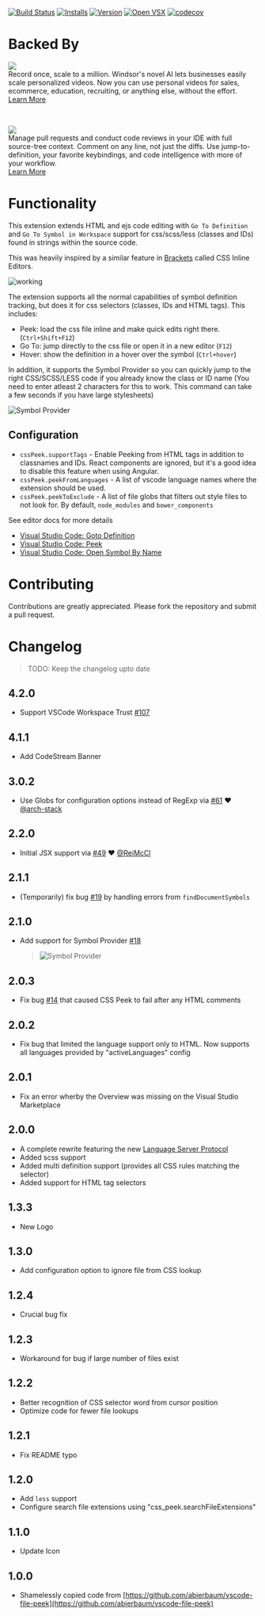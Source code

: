 [![Build Status](https://travis-ci.org/pranaygp/vscode-css-peek.svg?branch=master)](https://travis-ci.org/pranaygp/vscode-css-peek)
[![Installs](https://vsmarketplacebadge.apphb.com/installs-short/pranaygp.vscode-css-peek.svg)](https://marketplace.visualstudio.com/items?itemName=pranaygp.vscode-css-peek)
[![Version](https://vsmarketplacebadge.apphb.com/version/pranaygp.vscode-css-peek.svg)](https://marketplace.visualstudio.com/items?itemName=pranaygp.vscode-css-peek)
[![Open VSX](https://img.shields.io/badge/Open%20VSX-vscode--css--peek-purple)](https://open-vsx.org/extension/pranaygp/vscode-css-peek)
[![codecov](https://codecov.io/gh/pranaygp/vscode-css-peek/branch/master/graph/badge.svg)](https://codecov.io/gh/pranaygp/vscode-css-peek)

# Backed By


<p><a title="Try Windsor" href="https://windsor.io/?utm_source=vscmarket&amp;utm_campaign=pranaygp_css_peek&amp;utm_medium=banner"><img src="https://uploads-ssl.webflow.com/62869dcaea70133a66edcb3d/62b2dfb1cdbe64df5d0ed22a_logo.svg"></a></br>
Record once, scale to a million. Windsor's novel AI lets businesses easily scale personalized videos. Now you can use personal videos for sales, ecommerce, education, recruiting, or anything else, without the effort.<br> <a title="Try Windsor" href="https://windsor.io/?utm_source=vscmarket&amp;utm_campaign=pranaygp_css_peek&amp;utm_medium=banner">Learn More</a></p>
<br>
<p><a title="Try CodeStream" href="https://sponsorlink.codestream.com/?utm_source=vscmarket&amp;utm_campaign=pranaygp_css_peek&amp;utm_medium=banner"><img src="https://alt-images.codestream.com/codestream_logo_pranaygp_css_peek.png"></a></br>
Manage pull requests and conduct code reviews in your IDE with full source-tree context. Comment on any line, not just the diffs. Use jump-to-definition, your favorite keybindings, and code intelligence with more of your workflow.<br> <a title="Try CodeStream" href="https://sponsorlink.codestream.com/?utm_source=vscmarket&amp;utm_campaign=pranaygp_css_peek&amp;utm_medium=banner">Learn More</a></p>

# Functionality

This extension extends HTML and ejs code editing with `Go To Definition` and `Go To Symbol in Workspace` support for css/scss/less (classes and IDs) found in strings within the source code.

This was heavily inspired by a similar feature in [Brackets](http://brackets.io/) called CSS Inline Editors.

![working](https://github.com/pranaygp/vscode-css-peek/raw/master/readme/working.gif)

The extension supports all the normal capabilities of symbol definition tracking, but does it for css selectors (classes, IDs and HTML tags). This includes:

- Peek: load the css file inline and make quick edits right there. (`Ctrl+Shift+F12`)
- Go To: jump directly to the css file or open it in a new editor (`F12`)
- Hover: show the definition in a hover over the symbol (`Ctrl+hover`)

In addition, it supports the Symbol Provider so you can quickly jump to the right CSS/SCSS/LESS code if you already know the class or ID name (You need to enter atleast 2 characters for this to work. This command can take a few seconds if you have large stylesheets)

![Symbol Provider](https://github.com/pranaygp/vscode-css-peek/raw/master/readme/symbolProvider.gif)

## Configuration

- `cssPeek.supportTags` - Enable Peeking from HTML tags in addition to classnames and IDs. React components are ignored, but it's a good idea to disable this feature when using Angular.
- `cssPeek.peekFromLanguages` - A list of vscode language names where the extension should be used.
- `cssPeek.peekToExclude` - A list of file globs that filters out style files to not look for. By default, `node_modules` and `bower_components`

See editor docs for more details

- [Visual Studio Code: Goto Definition](https://code.visualstudio.com/docs/editor/editingevolved#_go-to-definition)
- [Visual Studio Code: Peek](https://code.visualstudio.com/docs/editor/editingevolved#_peek)
- [Visual Studio Code: Open Symbol By Name](https://code.visualstudio.com/Docs/editor/editingevolved#_open-symbol-by-name)

# Contributing

Contributions are greatly appreciated. Please fork the repository and submit a pull request.

# Changelog

> TODO: Keep the changelog upto date

## 4.2.0

- Support VSCode Workspace Trust [#107](https://github.com/pranaygp/vscode-css-peek/issues/107)

## 4.1.1

- Add CodeStream Banner

## 3.0.2

- Use Globs for configuration options instead of RegExp via [#61](https://github.com/pranaygp/vscode-css-peek/pull/61) ❤ [@arch-stack](https://github.com/arch-stack)

## 2.2.0

- Initial JSX support via [#49](https://github.com/pranaygp/vscode-css-peek/pull/49) ❤ [@ReiMcCl](https://github.com/ReiMcCl)

## 2.1.1

- (Temporarily) fix bug [#19](https://github.com/pranaygp/vscode-css-peek/issues/18) by handling errors from `findDocumentSymbols`

## 2.1.0

- Add support for Symbol Provider [#18](https://github.com/pranaygp/vscode-css-peek/issues/18)
  > ![Symbol Provider](https://github.com/pranaygp/vscode-css-peek/raw/master/readme/symbolProvider.gif)

## 2.0.3

- Fix bug [#14](https://github.com/pranaygp/vscode-css-peek/issues/14) that caused CSS Peek to fail after any HTML comments

## 2.0.2

- Fix bug that limited the language support only to HTML. Now supports all languages provided by "activeLanguages" config

## 2.0.1

- Fix an error wherby the Overview was missing on the Visual Studio Marketplace

## 2.0.0

- A complete rewrite featuring the new [Language Server Protocol](https://github.com/Microsoft/language-server-protocol)
- Added scss support
- Added multi definition support (provides all CSS rules matching the selector)
- Added support for HTML tag selectors

## 1.3.3

- New Logo

## 1.3.0

- Add configuration option to ignore file from CSS lookup

## 1.2.4

- Crucial bug fix

## 1.2.3

- Workaround for bug if large number of files exist

## 1.2.2

- Better recognition of CSS selector word from cursor position
- Optimize code for fewer file lookups

## 1.2.1

- Fix README typo

## 1.2.0

- Add `less` support
- Configure search file extensions using "css_peek.searchFileExtensions"

## 1.1.0

- Update Icon

## 1.0.0

- Shamelessly copied code from [https://github.com/abierbaum/vscode-file-peek](https://github.com/abierbaum/vscode-file-peek)
